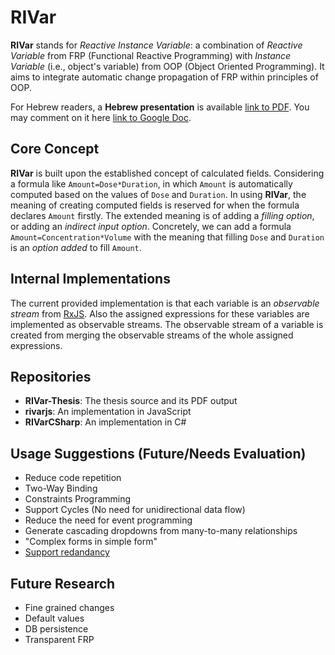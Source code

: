 # RIVar
**RIVar** stands for *Reactive Instance Variable*: a combination  of *Reactive Variable* from FRP (Functional Reactive Programming) with *Instance Variable* (i.e., object's variable) from OOP (Object Oriented Programming).  It aims to integrate automatic change propagation of FRP within principles of OOP.

For Hebrew readers, a **Hebrew presentation** is available [link to PDF](https://github.com/RIVarX/.github/blob/main/RIVar%20Presentation%20Short%20Heb.pdf). You may comment on it here [link to Google Doc](https://docs.google.com/document/d/1Um2lwUbT-AtxXbXzZViVSG5CjEsD5gMGdnKKIl30T-4).

## Core Concept
**RIVar** is built upon the established concept of calculated fields. Considering a formula like `Amount=Dose*Duration`, in which `Amount` is automatically computed based on the values of `Dose` and `Duration`. In using **RIVar**, the meaning of creating computed fields is reserved for when the formula declares `Amount` firstly. The extended meaning is of adding a *filling option*, or adding an *indirect input option*. Concretely, we can add a formula `Amount=Concentration*Volume` with the meaning that filling `Dose` and `Duration` is an *option added* to fill `Amount`.

## Internal Implementations
The current provided implementation is that each variable is an *observable stream* from [RxJS](http://reactivex.io/rxjs). Also the assigned expressions for these variables are implemented as observable streams. The observable stream of a variable is created from merging the observable streams of the whole assigned expressions.

## Repositories
* **RIVar-Thesis**: The thesis source and its PDF output
* **rivarjs**: An implementation in JavaScript
* **RIVarCSharp**: An implementation in C#

## Usage Suggestions (Future/Needs Evaluation)
* Reduce code repetition
* Two-Way Binding
* Constraints Programming
* Support Cycles (No need for unidirectional data flow)
* Reduce the need for event programming
* Generate cascading dropdowns from many-to-many relationships
* "Complex forms in simple form"
*  [Support redandancy](https://docs.google.com/document/d/e/2PACX-1vQZizHpNh3RJpGnGctksGZcdIg9Oq9KQbprNT1lgHnquucBGROVJ1WAoZOWyZm1l1mwM0KYrdFFLCxr/pub)

## Future Research
* Fine grained changes
* Default values
* DB persistence
* Transparent FRP
